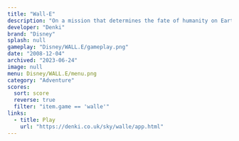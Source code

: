```yaml
---
title: "Wall-E"
description: "On a mission that determines the fate of humanity on Earth!"
developer: "Denki"
brand: "Disney"
splash: null
gameplay: "Disney/WALL.E/gameplay.png"
date: "2008-12-04"
archived: "2023-06-24"
image: null
menu: Disney/WALL.E/menu.png
category: "Adventure"
scores:
  sort: score
  reverse: true
  filter: "item.game == 'walle'"
links:
  - title: Play
    url: "https://denki.co.uk/sky/walle/app.html"
---
```

